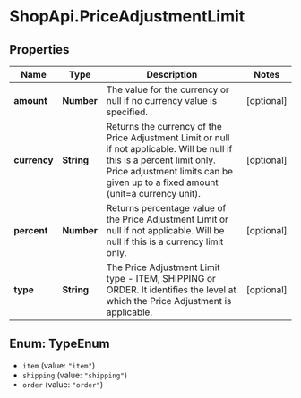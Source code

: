 # ShopApi.PriceAdjustmentLimit

## Properties
Name | Type | Description | Notes
------------ | ------------- | ------------- | -------------
**amount** | **Number** | The value for the currency or null if no currency value is specified. | [optional] 
**currency** | **String** | Returns the currency of the Price Adjustment Limit or null if not applicable.    Will be null if this is a percent limit only.    Price adjustment limits can be given up to a fixed amount (unit&#x3D;a currency unit). | [optional] 
**percent** | **Number** | Returns percentage value of the Price Adjustment Limit or null if not applicable.    Will be null if this is a currency limit only.   | [optional] 
**type** | **String** | The Price Adjustment Limit type - ITEM, SHIPPING or ORDER. It identifies the level at which the Price Adjustment  is applicable. | [optional] 

<a name="TypeEnum"></a>
## Enum: TypeEnum

* `item` (value: `"item"`)
* `shipping` (value: `"shipping"`)
* `order` (value: `"order"`)

